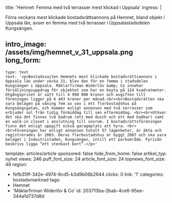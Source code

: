 title: 'Hemnet: Femma med två terrasser mest klickad i Uppsala'
ingress: |
  <p>Förra veckans mest klickade bostadsrättsannons på Hemnet, bland objekt i Uppsala län, avser en femma med två terrasser i Uppsalastadsdelen Kungsängen.
  </p>
  
intro_image: /assets/img/hemnet_v_31_uppsala.png
long_form:
  -
    type: text
    text: '<p>Bostadssajten Hemnets mest klickade bostadsrättsannons i Uppsala län under vecka 31, blev den för en femma i stadsdelen Kungsängen i Uppsala. Mäklarfirman Widerlöv &amp; Co innehar försäljningsuppdrag för objektet som har en boyta på 124 kvadratmeter. Utgångspriset är satt till 4 990 000 kronor och avgiften till föreningen ligger på 6 443 kronor per månad.<br><br>Bostadsrätten ska vara belägen på våning fem av sex i ett flerbostadshus på Kungsängsgatan, och kommer enligt annonsen med två terrasser som erbjuder sol från tidig förmiddag till sen eftermiddag. <br><br>Utöver det ska det finnas två badrum (ett med dusch och ett med badkar) samt en walk-in closet i anslutning till sovrum. I bostadsrättsföreningen finns det enligt uppgift också garageplats att hyra. <br><br>Föreningen har enligt annonsen totalt 57 lägenheter, är äkta och registrerades år 2003. Deras flerbostadshus är byggt 2007 och ska vara beläget i Industristaden, Kungsängen, intill ett parkområde. Fyrisån beskrivs ligga “ett stenkast bort”.</p>'
template: articles/article
sponsored: false
hide_from_home: false
artikel_typ: nyhet
views: 246
puff_font_size: 24
article_font_size: 24
topnews_font_size: 48
region:
  - fefb35ff-342e-4974-9cd5-b3d9b06b2644
clicks: 0
link: '1'
categories: bostadsmarknad
tags:
  - Hemnet
  - 'Mäklarfirman Widerlöv & Co'
id: 203713ba-2bab-4ce6-95ee-344a1d737d8d
